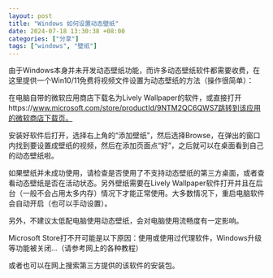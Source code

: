 ```yaml
---
layout: post
title: "Windows 如何设置动态壁纸"
date: 2024-07-18 13:30:38 +08:00
categories: ["分享"]
tags: ["windows", "壁纸"]
---
```


由于Windows本身并未开发动态壁纸功能，而许多动态壁纸软件都需要收费，在这里提供一个Win10/11免费将视频文件设置为动态壁纸的方法（操作很简单）：

在电脑自带的微软应用商店下载名为Lively Wallpaper的软件，或直接打开https://www.microsoft.com/store/productId/9NTM2QC6QWS7跳转到该应用的微软商店下载页。

安装好软件后打开，选择右上角的“添加壁纸”，然后选择Browse，在弹出的窗口内找到要设置成壁纸的视频，然后在添加页面点“好”，之后就可以在桌面看到自己的动态壁纸啦。

如果壁纸并未成功使用，请检查是否使用了不支持动态壁纸的第三方桌面，或者查看动态壁纸是否在活动状态。另外壁纸需要在Lively Wallpaper软件打开并且在后台（一般不会占用太多内存）情况下才能正常使用。大多数情况下，重启电脑软件会自动开启（也可以手动设置）。

另外，不建议太低配电脑使用动态壁纸，会对电脑使用流畅度有一定影响。

Microsoft Store打不开可能是以下原因：使用或使用过代理软件，Windows升级等功能被关闭...（请参考网上的各种教程）

或者也可以在网上搜索第三方提供的该软件的安装包。